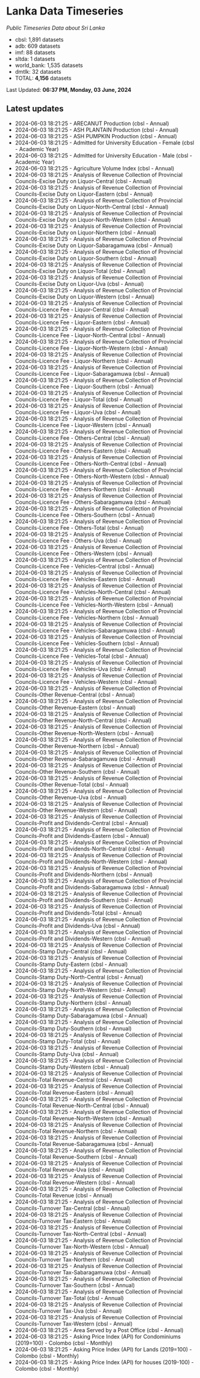# Lanka Data Timeseries
*Public Timeseries Data about Sri Lanka*

* cbsl: 1,891 datasets
* adb: 609 datasets
* imf: 88 datasets
* sltda: 1 datasets
* world_bank: 1,535 datasets
* dmtlk: 32 datasets
* TOTAL: **4,156** datasets

Last Updated: **06:37 PM, Monday, 03 June, 2024**

## Latest updates

* 2024-06-03 18:21:25 - ARECANUT Production (cbsl - Annual)
* 2024-06-03 18:21:25 - ASH PLANTAIN Production (cbsl - Annual)
* 2024-06-03 18:21:25 - ASH PUMPKIN Production (cbsl - Annual)
* 2024-06-03 18:21:25 - Admitted for University Education - Female (cbsl - Academic Year)
* 2024-06-03 18:21:25 - Admitted for University Education - Male (cbsl - Academic Year)
* 2024-06-03 18:21:25 - Agriculture Volume Index (cbsl - Annual)
* 2024-06-03 18:21:25 - Analysis of Revenue Collection of Provincial Councils-Excise Duty on Liquor-Central (cbsl - Annual)
* 2024-06-03 18:21:25 - Analysis of Revenue Collection of Provincial Councils-Excise Duty on Liquor-Eastern (cbsl - Annual)
* 2024-06-03 18:21:25 - Analysis of Revenue Collection of Provincial Councils-Excise Duty on Liquor-North-Central (cbsl - Annual)
* 2024-06-03 18:21:25 - Analysis of Revenue Collection of Provincial Councils-Excise Duty on Liquor-North-Western (cbsl - Annual)
* 2024-06-03 18:21:25 - Analysis of Revenue Collection of Provincial Councils-Excise Duty on Liquor-Northern (cbsl - Annual)
* 2024-06-03 18:21:25 - Analysis of Revenue Collection of Provincial Councils-Excise Duty on Liquor-Sabaragamuwa (cbsl - Annual)
* 2024-06-03 18:21:25 - Analysis of Revenue Collection of Provincial Councils-Excise Duty on Liquor-Southern (cbsl - Annual)
* 2024-06-03 18:21:25 - Analysis of Revenue Collection of Provincial Councils-Excise Duty on Liquor-Total (cbsl - Annual)
* 2024-06-03 18:21:25 - Analysis of Revenue Collection of Provincial Councils-Excise Duty on Liquor-Uva (cbsl - Annual)
* 2024-06-03 18:21:25 - Analysis of Revenue Collection of Provincial Councils-Excise Duty on Liquor-Western (cbsl - Annual)
* 2024-06-03 18:21:25 - Analysis of Revenue Collection of Provincial Councils-Licence Fee - Liquor-Central (cbsl - Annual)
* 2024-06-03 18:21:25 - Analysis of Revenue Collection of Provincial Councils-Licence Fee - Liquor-Eastern (cbsl - Annual)
* 2024-06-03 18:21:25 - Analysis of Revenue Collection of Provincial Councils-Licence Fee - Liquor-North-Central (cbsl - Annual)
* 2024-06-03 18:21:25 - Analysis of Revenue Collection of Provincial Councils-Licence Fee - Liquor-North-Western (cbsl - Annual)
* 2024-06-03 18:21:25 - Analysis of Revenue Collection of Provincial Councils-Licence Fee - Liquor-Northern (cbsl - Annual)
* 2024-06-03 18:21:25 - Analysis of Revenue Collection of Provincial Councils-Licence Fee - Liquor-Sabaragamuwa (cbsl - Annual)
* 2024-06-03 18:21:25 - Analysis of Revenue Collection of Provincial Councils-Licence Fee - Liquor-Southern (cbsl - Annual)
* 2024-06-03 18:21:25 - Analysis of Revenue Collection of Provincial Councils-Licence Fee - Liquor-Total (cbsl - Annual)
* 2024-06-03 18:21:25 - Analysis of Revenue Collection of Provincial Councils-Licence Fee - Liquor-Uva (cbsl - Annual)
* 2024-06-03 18:21:25 - Analysis of Revenue Collection of Provincial Councils-Licence Fee - Liquor-Western (cbsl - Annual)
* 2024-06-03 18:21:25 - Analysis of Revenue Collection of Provincial Councils-Licence Fee - Others-Central (cbsl - Annual)
* 2024-06-03 18:21:25 - Analysis of Revenue Collection of Provincial Councils-Licence Fee - Others-Eastern (cbsl - Annual)
* 2024-06-03 18:21:25 - Analysis of Revenue Collection of Provincial Councils-Licence Fee - Others-North-Central (cbsl - Annual)
* 2024-06-03 18:21:25 - Analysis of Revenue Collection of Provincial Councils-Licence Fee - Others-North-Western (cbsl - Annual)
* 2024-06-03 18:21:25 - Analysis of Revenue Collection of Provincial Councils-Licence Fee - Others-Northern (cbsl - Annual)
* 2024-06-03 18:21:25 - Analysis of Revenue Collection of Provincial Councils-Licence Fee - Others-Sabaragamuwa (cbsl - Annual)
* 2024-06-03 18:21:25 - Analysis of Revenue Collection of Provincial Councils-Licence Fee - Others-Southern (cbsl - Annual)
* 2024-06-03 18:21:25 - Analysis of Revenue Collection of Provincial Councils-Licence Fee - Others-Total (cbsl - Annual)
* 2024-06-03 18:21:25 - Analysis of Revenue Collection of Provincial Councils-Licence Fee - Others-Uva (cbsl - Annual)
* 2024-06-03 18:21:25 - Analysis of Revenue Collection of Provincial Councils-Licence Fee - Others-Western (cbsl - Annual)
* 2024-06-03 18:21:25 - Analysis of Revenue Collection of Provincial Councils-Licence Fee - Vehicles-Central (cbsl - Annual)
* 2024-06-03 18:21:25 - Analysis of Revenue Collection of Provincial Councils-Licence Fee - Vehicles-Eastern (cbsl - Annual)
* 2024-06-03 18:21:25 - Analysis of Revenue Collection of Provincial Councils-Licence Fee - Vehicles-North-Central (cbsl - Annual)
* 2024-06-03 18:21:25 - Analysis of Revenue Collection of Provincial Councils-Licence Fee - Vehicles-North-Western (cbsl - Annual)
* 2024-06-03 18:21:25 - Analysis of Revenue Collection of Provincial Councils-Licence Fee - Vehicles-Northern (cbsl - Annual)
* 2024-06-03 18:21:25 - Analysis of Revenue Collection of Provincial Councils-Licence Fee - Vehicles-Sabaragamuwa (cbsl - Annual)
* 2024-06-03 18:21:25 - Analysis of Revenue Collection of Provincial Councils-Licence Fee - Vehicles-Southern (cbsl - Annual)
* 2024-06-03 18:21:25 - Analysis of Revenue Collection of Provincial Councils-Licence Fee - Vehicles-Total (cbsl - Annual)
* 2024-06-03 18:21:25 - Analysis of Revenue Collection of Provincial Councils-Licence Fee - Vehicles-Uva (cbsl - Annual)
* 2024-06-03 18:21:25 - Analysis of Revenue Collection of Provincial Councils-Licence Fee - Vehicles-Western (cbsl - Annual)
* 2024-06-03 18:21:25 - Analysis of Revenue Collection of Provincial Councils-Other Revenue-Central (cbsl - Annual)
* 2024-06-03 18:21:25 - Analysis of Revenue Collection of Provincial Councils-Other Revenue-Eastern (cbsl - Annual)
* 2024-06-03 18:21:25 - Analysis of Revenue Collection of Provincial Councils-Other Revenue-North-Central (cbsl - Annual)
* 2024-06-03 18:21:25 - Analysis of Revenue Collection of Provincial Councils-Other Revenue-North-Western (cbsl - Annual)
* 2024-06-03 18:21:25 - Analysis of Revenue Collection of Provincial Councils-Other Revenue-Northern (cbsl - Annual)
* 2024-06-03 18:21:25 - Analysis of Revenue Collection of Provincial Councils-Other Revenue-Sabaragamuwa (cbsl - Annual)
* 2024-06-03 18:21:25 - Analysis of Revenue Collection of Provincial Councils-Other Revenue-Southern (cbsl - Annual)
* 2024-06-03 18:21:25 - Analysis of Revenue Collection of Provincial Councils-Other Revenue-Total (cbsl - Annual)
* 2024-06-03 18:21:25 - Analysis of Revenue Collection of Provincial Councils-Other Revenue-Uva (cbsl - Annual)
* 2024-06-03 18:21:25 - Analysis of Revenue Collection of Provincial Councils-Other Revenue-Western (cbsl - Annual)
* 2024-06-03 18:21:25 - Analysis of Revenue Collection of Provincial Councils-Profit and Dividends-Central (cbsl - Annual)
* 2024-06-03 18:21:25 - Analysis of Revenue Collection of Provincial Councils-Profit and Dividends-Eastern (cbsl - Annual)
* 2024-06-03 18:21:25 - Analysis of Revenue Collection of Provincial Councils-Profit and Dividends-North-Central (cbsl - Annual)
* 2024-06-03 18:21:25 - Analysis of Revenue Collection of Provincial Councils-Profit and Dividends-North-Western (cbsl - Annual)
* 2024-06-03 18:21:25 - Analysis of Revenue Collection of Provincial Councils-Profit and Dividends-Northern (cbsl - Annual)
* 2024-06-03 18:21:25 - Analysis of Revenue Collection of Provincial Councils-Profit and Dividends-Sabaragamuwa (cbsl - Annual)
* 2024-06-03 18:21:25 - Analysis of Revenue Collection of Provincial Councils-Profit and Dividends-Southern (cbsl - Annual)
* 2024-06-03 18:21:25 - Analysis of Revenue Collection of Provincial Councils-Profit and Dividends-Total (cbsl - Annual)
* 2024-06-03 18:21:25 - Analysis of Revenue Collection of Provincial Councils-Profit and Dividends-Uva (cbsl - Annual)
* 2024-06-03 18:21:25 - Analysis of Revenue Collection of Provincial Councils-Profit and Dividends-Western (cbsl - Annual)
* 2024-06-03 18:21:25 - Analysis of Revenue Collection of Provincial Councils-Stamp Duty-Central (cbsl - Annual)
* 2024-06-03 18:21:25 - Analysis of Revenue Collection of Provincial Councils-Stamp Duty-Eastern (cbsl - Annual)
* 2024-06-03 18:21:25 - Analysis of Revenue Collection of Provincial Councils-Stamp Duty-North-Central (cbsl - Annual)
* 2024-06-03 18:21:25 - Analysis of Revenue Collection of Provincial Councils-Stamp Duty-North-Western (cbsl - Annual)
* 2024-06-03 18:21:25 - Analysis of Revenue Collection of Provincial Councils-Stamp Duty-Northern (cbsl - Annual)
* 2024-06-03 18:21:25 - Analysis of Revenue Collection of Provincial Councils-Stamp Duty-Sabaragamuwa (cbsl - Annual)
* 2024-06-03 18:21:25 - Analysis of Revenue Collection of Provincial Councils-Stamp Duty-Southern (cbsl - Annual)
* 2024-06-03 18:21:25 - Analysis of Revenue Collection of Provincial Councils-Stamp Duty-Total (cbsl - Annual)
* 2024-06-03 18:21:25 - Analysis of Revenue Collection of Provincial Councils-Stamp Duty-Uva (cbsl - Annual)
* 2024-06-03 18:21:25 - Analysis of Revenue Collection of Provincial Councils-Stamp Duty-Western (cbsl - Annual)
* 2024-06-03 18:21:25 - Analysis of Revenue Collection of Provincial Councils-Total Revenue-Central (cbsl - Annual)
* 2024-06-03 18:21:25 - Analysis of Revenue Collection of Provincial Councils-Total Revenue-Eastern (cbsl - Annual)
* 2024-06-03 18:21:25 - Analysis of Revenue Collection of Provincial Councils-Total Revenue-North-Central (cbsl - Annual)
* 2024-06-03 18:21:25 - Analysis of Revenue Collection of Provincial Councils-Total Revenue-North-Western (cbsl - Annual)
* 2024-06-03 18:21:25 - Analysis of Revenue Collection of Provincial Councils-Total Revenue-Northern (cbsl - Annual)
* 2024-06-03 18:21:25 - Analysis of Revenue Collection of Provincial Councils-Total Revenue-Sabaragamuwa (cbsl - Annual)
* 2024-06-03 18:21:25 - Analysis of Revenue Collection of Provincial Councils-Total Revenue-Southern (cbsl - Annual)
* 2024-06-03 18:21:25 - Analysis of Revenue Collection of Provincial Councils-Total Revenue-Uva (cbsl - Annual)
* 2024-06-03 18:21:25 - Analysis of Revenue Collection of Provincial Councils-Total Revenue-Western (cbsl - Annual)
* 2024-06-03 18:21:25 - Analysis of Revenue Collection of Provincial Councils-Total Revenue (cbsl - Annual)
* 2024-06-03 18:21:25 - Analysis of Revenue Collection of Provincial Councils-Turnover Tax-Central (cbsl - Annual)
* 2024-06-03 18:21:25 - Analysis of Revenue Collection of Provincial Councils-Turnover Tax-Eastern (cbsl - Annual)
* 2024-06-03 18:21:25 - Analysis of Revenue Collection of Provincial Councils-Turnover Tax-North-Central (cbsl - Annual)
* 2024-06-03 18:21:25 - Analysis of Revenue Collection of Provincial Councils-Turnover Tax-North-Western (cbsl - Annual)
* 2024-06-03 18:21:25 - Analysis of Revenue Collection of Provincial Councils-Turnover Tax-Northern (cbsl - Annual)
* 2024-06-03 18:21:25 - Analysis of Revenue Collection of Provincial Councils-Turnover Tax-Sabaragamuwa (cbsl - Annual)
* 2024-06-03 18:21:25 - Analysis of Revenue Collection of Provincial Councils-Turnover Tax-Southern (cbsl - Annual)
* 2024-06-03 18:21:25 - Analysis of Revenue Collection of Provincial Councils-Turnover Tax-Total (cbsl - Annual)
* 2024-06-03 18:21:25 - Analysis of Revenue Collection of Provincial Councils-Turnover Tax-Uva (cbsl - Annual)
* 2024-06-03 18:21:25 - Analysis of Revenue Collection of Provincial Councils-Turnover Tax-Western (cbsl - Annual)
* 2024-06-03 18:21:25 - Area Served by a Post Office (cbsl - Annual)
* 2024-06-03 18:21:25 - Asking Price Index (API) for Condominiums (2019=100) - Colombo (cbsl - Monthly)
* 2024-06-03 18:21:25 - Asking Price Index (API) for Lands (2019=100) - Colombo (cbsl - Monthly)
* 2024-06-03 18:21:25 - Asking Price Index (API) for houses (2019-100) - Colombo (cbsl - Monthly)